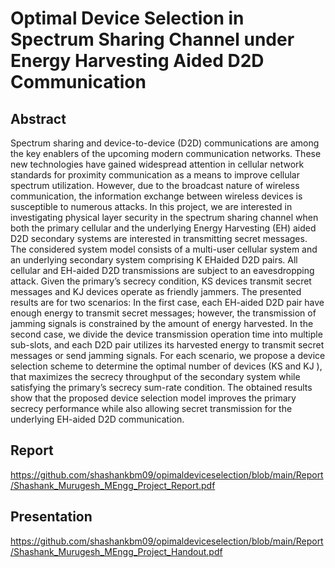 # Optimal Device Selection in Spectrum Sharing Channel under Energy Harvesting Aided D2D Communication

## Abstract

Spectrum sharing and device-to-device (D2D) communications are among the key enablers of
the upcoming modern communication networks. These new technologies have gained widespread
attention in cellular network standards for proximity communication as a means to improve
cellular spectrum utilization. However, due to the broadcast nature of wireless communication,
the information exchange between wireless devices is susceptible to numerous attacks.
In this project, we are interested in investigating physical layer security in the spectrum sharing
channel when both the primary cellular and the underlying Energy Harvesting (EH) aided D2D
secondary systems are interested in transmitting secret messages. The considered system model
consists of a multi-user cellular system and an underlying secondary system comprising K EHaided
D2D pairs. All cellular and EH-aided D2D transmissions are subject to an eavesdropping
attack. Given the primary’s secrecy condition, KS devices transmit secret messages and KJ
devices operate as friendly jammers. The presented results are for two scenarios: In the first
case, each EH-aided D2D pair have enough energy to transmit secret messages; however, the
transmission of jamming signals is constrained by the amount of energy harvested. In the
second case, we divide the device transmission operation time into multiple sub-slots, and each
D2D pair utilizes its harvested energy to transmit secret messages or send jamming signals.
For each scenario, we propose a device selection scheme to determine the optimal number
of devices (KS and KJ ), that maximizes the secrecy throughput of the secondary system
while satisfying the primary’s secrecy sum-rate condition. The obtained results show that the
proposed device selection model improves the primary secrecy performance while also allowing
secret transmission for the underlying EH-aided D2D communication.


## Report
https://github.com/shashankbm09/opimaldeviceselection/blob/main/Report/Shashank_Murugesh_MEngg_Project_Report.pdf

## Presentation
https://github.com/shashankbm09/opimaldeviceselection/blob/main/Report/Shashank_Murugesh_MEngg_Project_Handout.pdf
